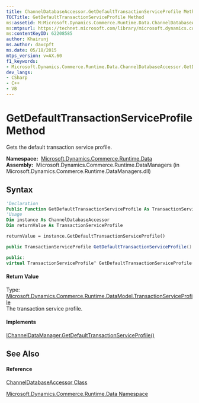 ```yaml
---
title: ChannelDatabaseAccessor.GetDefaultTransactionServiceProfile Method  (Microsoft.Dynamics.Commerce.Runtime.Data)
TOCTitle: GetDefaultTransactionServiceProfile Method
ms:assetid: M:Microsoft.Dynamics.Commerce.Runtime.Data.ChannelDatabaseAccessor.GetDefaultTransactionServiceProfile
ms:mtpsurl: https://technet.microsoft.com/library/microsoft.dynamics.commerce.runtime.data.channeldatabaseaccessor.getdefaulttransactionserviceprofile(v=AX.60)
ms:contentKeyID: 62208585
author: Khairunj
ms.author: daxcpft
ms.date: 05/18/2015
mtps_version: v=AX.60
f1_keywords:
- Microsoft.Dynamics.Commerce.Runtime.Data.ChannelDatabaseAccessor.GetDefaultTransactionServiceProfile
dev_langs:
- CSharp
- C++
- VB
---
```


# GetDefaultTransactionServiceProfile Method

Gets the default transaction service profile.

**Namespace:**  [Microsoft.Dynamics.Commerce.Runtime.Data](microsoft-dynamics-commerce-runtime-data-namespace.md)  
**Assembly:**  Microsoft.Dynamics.Commerce.Runtime.DataManagers (in Microsoft.Dynamics.Commerce.Runtime.DataManagers.dll)

## Syntax

``` vb
'Declaration
Public Function GetDefaultTransactionServiceProfile As TransactionServiceProfile
'Usage
Dim instance As ChannelDatabaseAccessor
Dim returnValue As TransactionServiceProfile

returnValue = instance.GetDefaultTransactionServiceProfile()
```

``` csharp
public TransactionServiceProfile GetDefaultTransactionServiceProfile()
```

``` c++
public:
virtual TransactionServiceProfile^ GetDefaultTransactionServiceProfile() sealed
```

#### Return Value

Type: [Microsoft.Dynamics.Commerce.Runtime.DataModel.TransactionServiceProfile](transactionserviceprofile-class-microsoft-dynamics-commerce-runtime-datamodel.md)  
The transaction service profile.  

#### Implements

[IChannelDataManager.GetDefaultTransactionServiceProfile()](ichanneldatamanager-getdefaulttransactionserviceprofile-method-microsoft-dynamics-commerce-runtime-data.md)  

## See Also

#### Reference

[ChannelDatabaseAccessor Class](channeldatabaseaccessor-class-microsoft-dynamics-commerce-runtime-data.md)

[Microsoft.Dynamics.Commerce.Runtime.Data Namespace](microsoft-dynamics-commerce-runtime-data-namespace.md)

